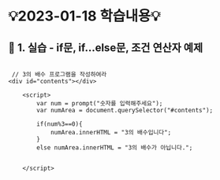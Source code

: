# 💡2023-01-18 학습내용💡

## 🔎 1. 실습 - if문, if...else문, 조건 연산자 예제
```html,js

 // 3의 배수 프로그램을 작성하여라
<div id="contents"></div>

    <script>
        var num = prompt("숫자를 입력해주세요");
        var numArea = document.querySelector("#contents");

        if(num%3==0){
            numArea.innerHTML = "3의 배수입니다"; 
        }
        else numArea.innerHTML = "3의 배수가 아닙니다.";

        
    </script>
```

